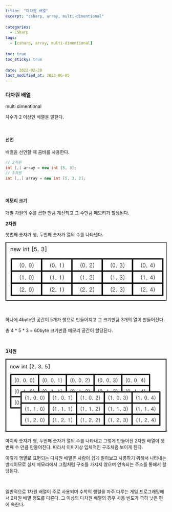 ```yaml
---
title:  "다차원 배열"
excerpt: "csharp, array, multi-dimentional"

categories:
  - CSharp
tags:
  - [csharp, array, multi-dimentional]

toc: true
toc_sticky: true
 
date: 2022-02-20 
last_modified_at: 2023-06-05
---
```


### 다차원 배열

multi dimentional

차수가 2 이상인 배열을 말한다.

<br>


#### 선언

배열을 선언할 때 콤바를 사용한다. 

```cs
// 2차원 
int [,] array = new int [5, 3];
// 3차원
int [,,] array = new int [5, 3, 2];
```

<br>

#### 메모리 크기

개별 차원의 수를 곱한 만큼 계산되고 그 수만큼 메모리가 할당된다.  

**2차원**

첫번째 숫자가 행, 두번째 숫자가 열의 수를 나타낸다. 

![2darray](/assets/images/posting/20220220/2darray.jpg)

<br>

하나에 4byte인 공간이 5개가 행으로 만들어지고 그 크기만큼 3개의 열이 만들어진다. 

총 4 * 5 * 3 = 60byte 크기만큼 메모리 공간이 할당된다. 

<br>

**3차원**

![3darray](/assets/images/posting/20220220/3darray.jpg)

마지막 숫자가 행, 두번째 숫자가 열의 수를 나타내고 그렇게 만들어진 2차원 배열이 첫번째 수 만큼 만들어진다. 따라서 이미지상 입체적인 구조처럼 보이게 된다. 


이렇게 행열로 표현되는 다차원 배열은 사람이 쉽게 알아보고 사용하기 위해서 나타내는 방식이므로 실제 메모리에서 그림처럼 구조를 가지지 않으며 연속되는 주소를 통해서 할당된다. 

<br>

일반적으로 1차원 배열이 주로 사용되며 수학의 행렬을 자주 다루는 게임 프로그래밍에서 2차원 배열 정도를 다룬다. 그 이상의 다차원 배열의 경우 사용 빈도가 극히 낮은 편에 속한다.